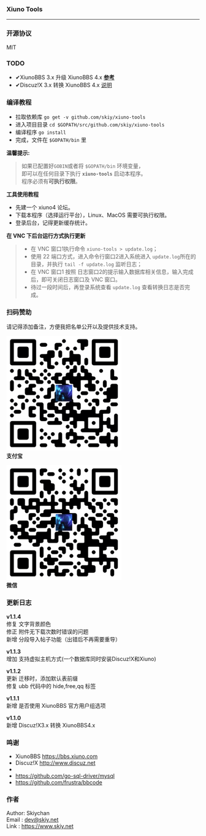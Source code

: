 ### Xiuno Tools
------

### 开源协议
MIT

### TODO
- ✔XiunoBBS 3.x 升级 XiunoBBS 4.x **[参考](https://gitee.com/xiuno/xiunobbs/blob/master/tool/xn3_to_xn4.php)**
- ✔Discuz!X 3.x 转换 XiunoBBS 4.x [说明](docs/dx3ToXn4/)

### 编译教程
- 拉取依赖库 ```go get -v github.com/skiy/xiuno-tools```   
- 进入项目目录 ```cd $GOPATH/src/github.com/skiy/xiuno-tools```
- 编译程序 ```go install```
- 完成，文件在 ```$GOPATH/bin``` 里

**温馨提示:**
> 如果已配置好``GOBIN``或者将 ``$GOPATH/bin`` 环境变量，   
即可以在任何目录下执行 **``xiuno-tools``** 启动本程序。   
程序必须有**可执行权限**。   

**工具使用教程**
- 先建一个 xiuno4 论坛。
- 下载本程序（选择运行平台），Linux、MacOS 需要可执行权限。
- 登录后台，记得更新缓存统计。

**在 VNC 下后台运行方式执行更新**
> - 在 VNC 窗口1执行命令 ```xiuno-tools > update.log```；
> - 使用 22 端口方式，进入命令行窗口2进入系统进入 ```update.log```所在的目录，并执行 ```tail -f update.log``` 监听日志；
> - 在 VNC 窗口1 按照 日志窗口2的提示输入数据库相关信息，输入完成后，即可关闭日志窗口及 VNC 窗口。
> - 待过一段时间后，再登录系统查看 ```update.log``` 查看转换日志是否完成。

### 扫码赞助
请记得添加备注，方便我把名单公开以及提供技术支持。

![支付宝](docs/images/alipay.png)   
**支付宝**    

![微信](docs/images/wxpay.png)   
**微信**   

### 更新日志
**v1.1.4**   
修复 文字背景颜色   
修正 附件无下载次数时错误的问题    
新增 分段导入帖子功能（出错后不再需要重导）   

**v1.1.3**   
增加 支持虚拟主机方式(一个数据库同时安装Discuz!X和Xiuno)

**v1.1.2**   
更新 迁移时，添加默认表前缀   
修复 ubb 代码中的 hide,free,qq 标签

**v1.1.1**   
新增 是否使用 XiunoBBS 官方用户组选项

**v1.1.0**   
新增 Discuz!X3.x 转换 XiunoBBS4.x

### 鸣谢
- XiunoBBS https://bbs.xiuno.com
- Discuz!X http://www.discuz.net
-
- https://github.com/go-sql-driver/mysql
- https://github.com/frustra/bbcode

### 作者
Author: Skiychan   
Email : dev@skiy.net   
Link  : https://www.skiy.net      